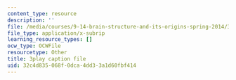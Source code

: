 ```yaml
---
content_type: resource
description: ''
file: /media/courses/9-14-brain-structure-and-its-origins-spring-2014/32c4d835068f0dca4dd33a1d60fbf414_555134.srt
file_type: application/x-subrip
learning_resource_types: []
ocw_type: OCWFile
resourcetype: Other
title: 3play caption file
uid: 32c4d835-068f-0dca-4dd3-3a1d60fbf414
---
```

